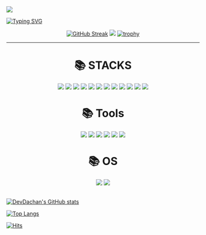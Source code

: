 
<img src="https://capsule-render.vercel.app/api?type=waving&color=auto&height=200&section=header&text=DevDachan&fontSize=90" />


<!--
**DevDachan/DevDachan** is a ✨ _special_ ✨ repository because its `README.md` (this file) appears on your GitHub profile.

Here are some ideas to get you started:

- 🔭 I’m currently working on ...
- 🌱 I’m currently learning ...
- 👯 I’m looking to collaborate on ...
- 🤔 I’m looking for help with ...
- 💬 Ask me about ...
- 📫 How to reach me: ...
- 😄 Pronouns: ...
- ⚡ Fun fact: ...
-->

[![Typing SVG](https://readme-typing-svg.demolab.com?font=Fira+Code&weight=600&size=25&duration=1800&pause=2000&color=195874&center=true&vCenter=true&multiline=true&width=1000&height=80&lines=Hello+There😄.+I'm+Backend+Developer;+✨+My+main+skills+are+JavaScript,+Java,+C)](https://git.io/typing-svg)

<div align=center>

  [![GitHub Streak](https://streak-stats.demolab.com?user=DevDachan&date_format=M%20j%5B%2C%20Y%5D&mode=weekly)](https://git.io/streak-stats)
  ![](http://github-profile-summary-cards.vercel.app/api/cards/profile-details?username=DevDachan)
  [![trophy](https://github-profile-trophy.vercel.app/?username=DevDachan&row=1&column=7)](https://github.com/ryo-ma/github-profile-trophy)
  
</div>


---------------


<div align=center><h1>📚 STACKS</h1></div>

<div align=center>
  <img src="https://img.shields.io/badge/C-00599C?style=flat&logo=C&logoColor=white"/>
  <img src="https://img.shields.io/badge/C++-00599C?style=flat&logo=Cpp&logoColor=white"/>  
  <img src="https://img.shields.io/badge/Python-3776AB?style=flat&logo=Python&logoColor=white"/>  
  <img src="https://img.shields.io/badge/java-007396?style=flat&logo=java&logoColor=white"/>
  <img src="https://img.shields.io/badge/JavaScrpt-F7DF1E?style=flat&logo=JavaScrpt&logoColor=white"/>
  <img src="https://img.shields.io/badge/HTML5-E34F26?style=flat&logo=HTML5&logoColor=white"/>
  <img src="https://img.shields.io/badge/Node.js-339933?style=flat&logo=Node.js&logoColor=white"/>
  <img src="https://img.shields.io/badge/CSS3-1572B6?style=flat&logo=CSS3&logoColor=white"/>
  <img src="https://img.shields.io/badge/MySQL-4479A1?style=flat&logo=MySQL&logoColor=white"/>
  <img src="https://img.shields.io/badge/React-61DAFB?style=flat&logo=React&logoColor=black"/>
  <img src="https://img.shields.io/badge/express-000000?style=flat&logo=DevExpress&logoColor=white"/>
  <img src="https://img.shields.io/badge/Linux-FCC624?style=flat&logo=Linux&logoColor=white"/>  
</div>


<div align=center><h1>📚 Tools</h1></div>
<div align=center>
  <img src="https://img.shields.io/badge/Eclipse IDE-F7DF1E?style=flat&logo=EclipseIDE&logoColor=white"/>
  <img src="https://img.shields.io/badge/Visual Studio Code-E34F26?style=flat&logo=VisualStudioCode&logoColor=white"/>
  <img src="https://img.shields.io/badge/Visual Studio-5C2D91?style=flat&logo=VisualStudio&logoColor=white"/>
  <img src="https://img.shields.io/badge/Atom-66595C?style=flat&logo=Atom&logoColor=white"/>
  <img src="https://img.shields.io/badge/VirtualBox-183A61?style=flat&logo=VirtualBox&logoColor=white"/>  
  <img src="https://img.shields.io/badge/Matlab-FC6D26?style=flat&logo=Matlab&logoColor=white"/>  
</div>

<div align=center><h1>📚 OS</h1></div>
<div align=center>
  <img src="https://img.shields.io/badge/Ubuntu-F7DF1E?style=flat&logo=Ubuntu&logoColor=white"/>
  <img src="https://img.shields.io/badge/Windows-E34F26?style=flat&logo=Windows&logoColor=white"/> 
</div>

</br>

[![DevDachan's GitHub stats](https://github-readme-stats.vercel.app/api?username=DevDachan)](https://github.com/DevDachan/github-readme-stats)   

[![Top Langs](https://github-readme-stats.vercel.app/api/top-langs/?username=DevDachan&layout=compact)](https://github.com/DevDachan/github-readme-stats)

[![Hits](https://hits.seeyoufarm.com/api/count/incr/badge.svg?url=https%3A%2F%2Fgithub.com%2FDevDachan&count_bg=%2379C83D&title_bg=%23555555&icon=&icon_color=%23E7E7E7&title=hits&edge_flat=false)](https://hits.seeyoufarm.com)
